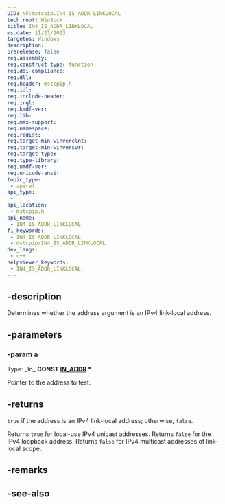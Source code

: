 ```yaml
---
UID: NF:mstcpip.IN4_IS_ADDR_LINKLOCAL
tech.root: WinSock
title: IN4_IS_ADDR_LINKLOCAL
ms.date: 11/21/2023
targetos: Windows
description: 
prerelease: false
req.assembly: 
req.construct-type: function
req.ddi-compliance: 
req.dll: 
req.header: mstcpip.h
req.idl: 
req.include-header: 
req.irql: 
req.kmdf-ver: 
req.lib: 
req.max-support: 
req.namespace: 
req.redist: 
req.target-min-winverclnt: 
req.target-min-winversvr: 
req.target-type: 
req.type-library: 
req.umdf-ver: 
req.unicode-ansi: 
topic_type:
 - apiref
api_type:
 - 
api_location:
 - mstcpip.h
api_name:
 - IN4_IS_ADDR_LINKLOCAL
f1_keywords:
 - IN4_IS_ADDR_LINKLOCAL
 - mstcpip/IN4_IS_ADDR_LINKLOCAL
dev_langs:
 - c++
helpviewer_keywords:
 - IN4_IS_ADDR_LINKLOCAL
---
```


## -description

Determines whether the address argument is an IPv4 link-local address.

## -parameters

### -param a

Type: \_In\_ **CONST [IN_ADDR](/windows/win32/api/inaddr/ns-inaddr-in_addr) \***

Pointer to the address to test.

## -returns

`true` if the address is an IPv4 link-local address; otherwise, `false`.

Returns `true` for local-use IPv4 unicast addresses. Returns `false` for the IPv4 loopback address. Returns `false` for IPv4 multicast addresses of link-local scope.

## -remarks

## -see-also
